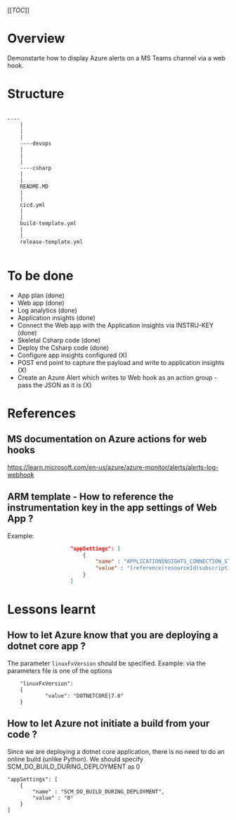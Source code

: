 [[_TOC_]]

# Overview
Demonstarte how to display Azure alerts on a MS Teams channel via a web hook.

# Structure

```

----
    |
    |
    |
    ----devops
    |
    |
    |
    ----csharp
    |
    |
    README.MD
    |
    |
    cicd.yml
    |
    |
    build-template.yml
    |
    |
    release-template.yml
    

```

# To be done
- App plan (done)
- Web app (done)
- Log analytics (done)
- Application insights (done)
- Connect the Web app with the Application insights via INSTRU-KEY (done)
- Skeletal Csharp code (done)
- Deploy the Csharp code (done)
- Configure app insights configured (X)
- POST end point to capture the payload and write to application insights (X)
- Create an Azure Alert which writes to Web hook as an action group - pass the JSON as it is (X)

# References


## MS documentation on Azure actions for web hooks
https://learn.microsoft.com/en-us/azure/azure-monitor/alerts/alerts-log-webhook


## ARM template - How to reference the instrumentation key in the app settings of Web App ?
Example:
```json
                    "appSettings": [
                        {
                            "name" : "APPLICATIONINSIGHTS_CONNECTION_STRING",
                            "value" : "[reference(resourceId(subscription().subscriptionId, resourceGroup().name,'microsoft.insights/components','name_of_my_appinsightresource'),'2015-05-01').ConnectionString]"
                        }      
                    ]
```

# Lessons learnt
## How to let Azure know that you are deploying a dotnet core app ?
The parameter  `linuxFxVersion` should be specified. Example: via the parameters file is one of the options
```
    "linuxFxVersion": 
    {
            "value": "DOTNETCORE|7.0"
    }
```

## How to let Azure not initiate a build from your code ?

Since we are deploying a dotnet core application, there is no need to do an online build (unlike Python). We should specify SCM_DO_BUILD_DURING_DEPLOYMENT as 0

```
"appSettings": [
    {
        "name" : "SCM_DO_BUILD_DURING_DEPLOYMENT",
        "value" : "0"
    }
]
```